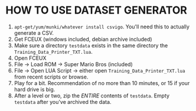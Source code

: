 
# HOW TO USE DATASET GENERATOR

1. `apt-get/yum/munki/whatever install csvigo`. You'll need this to actually generate a CSV.
2. Get FCEUX (windows included, debian archive included)
3. Make sure a directory `testdata` exists in the same directory the `Training_Data_Printer_TXT.lua`.
4. Open FCEUX
5. File -> Load ROM -> Super Mario Bros (included)
6. File -> Open LUA Script -> either open `Training_Data_Printer_TXT.lua` from recent scripts or browse.
7. Play for a bit. Recommendation of no more than 10 minutes, or 15 if your hard drive is big.
8. After a level or two, zip the *ENTIRE* contents of `testdata`. Empty `testdata` after you've archived the data.

